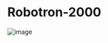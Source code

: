 # Robotron-2000

![image](https://user-images.githubusercontent.com/73363559/211020725-b2ac6318-87ce-4404-9621-03fb567a3378.png)
